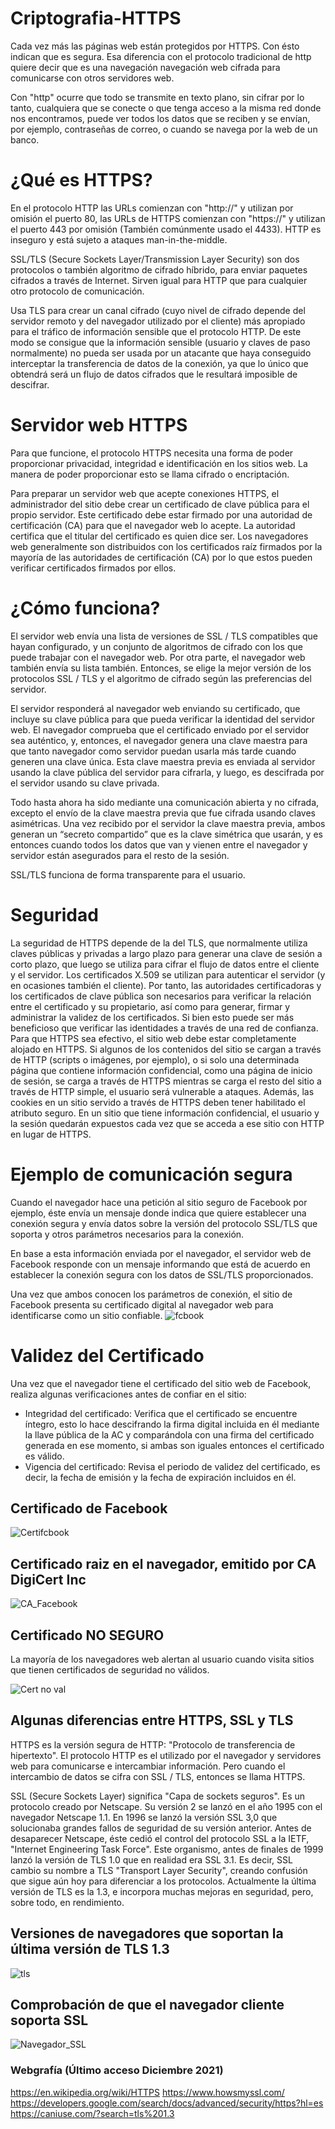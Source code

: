 # Criptografia-HTTPS

Cada vez más las páginas web están protegidos por HTTPS. Con ésto indican que es segura. Esa diferencia con el protocolo tradicional de http quiere decir que es una navegación navegación web cifrada para comunicarse con otros servidores web.

Con "http" ocurre que todo se transmite en texto plano, sin cifrar por lo tanto, cualquiera que se conecte o que tenga acceso a la misma red donde nos encontramos, puede ver todos los datos que se reciben y se envían, por ejemplo, contraseñas de correo, o cuando se navega por la web de un banco.

# ¿Qué es HTTPS?

En el protocolo HTTP las URLs comienzan con "http://" y utilizan por omisión el puerto 80, las URLs de HTTPS comienzan con "https://" y utilizan el puerto 443 por omisión (También comúnmente usado el 4433). HTTP es inseguro y está sujeto a ataques man-in-the-middle.

SSL/TLS (Secure Sockets Layer/Transmission Layer Security) son dos protocolos o también algoritmo de cifrado híbrido, para enviar paquetes cifrados a través de Internet. Sirven igual para HTTP que para cualquier otro protocolo de comunicación.

Usa TLS para crear un canal cifrado (cuyo nivel de cifrado depende del servidor remoto y del navegador utilizado por el cliente) más apropiado para el tráfico de información sensible que el protocolo HTTP. De este modo se consigue que la información sensible (usuario y claves de paso normalmente) no pueda ser usada por un atacante que haya conseguido interceptar la transferencia de datos de la conexión, ya que lo único que obtendrá será un flujo de datos cifrados que le resultará imposible de descifrar.

# Servidor web HTTPS

Para que funcione, el protocolo HTTPS necesita una forma de poder proporcionar privacidad, integridad e identificación en los sitios web. La manera de poder proporcionar esto se llama cifrado o encriptación.

Para preparar un servidor web que acepte conexiones HTTPS, el administrador del sitio debe crear un certificado de clave pública para el propio servidor. Este certificado debe estar firmado por una autoridad de certificación (CA) para que el navegador web lo acepte. La autoridad certifica que el titular del certificado es quien dice ser. Los navegadores web generalmente son distribuidos con los certificados raíz firmados por la mayoría de las autoridades de certificación (CA) por lo que estos pueden verificar certificados firmados por ellos.

# ¿Cómo funciona?

El servidor web envía una lista de versiones de SSL / TLS compatibles que hayan configurado, y un conjunto de algoritmos de cifrado con los que puede trabajar con el navegador web. Por otra parte, el navegador web también envía su lista también. Entonces, se elige la mejor versión de los protocolos SSL / TLS y el algoritmo de cifrado según las preferencias del servidor.

El servidor responderá al navegador web enviando su certificado, que incluye su clave pública para que pueda verificar la identidad del servidor web. El navegador comprueba que el certificado enviado por el servidor sea auténtico, y, entonces, el navegador genera una clave maestra para que tanto navegador como servidor puedan usarla más tarde cuando generen una clave única. Esta clave maestra previa es enviada al servidor usando la clave pública del servidor para cifrarla, y luego, es descifrada por el servidor usando su clave privada.

Todo hasta ahora ha sido mediante una comunicación abierta y no cifrada, excepto el envío de la clave maestra previa que fue cifrada usando claves asimétricas. Una vez recibido por el servidor la clave maestra previa, ambos generan un “secreto compartido” que es la clave simétrica que usarán, y es entonces cuando todos los datos que van y vienen entre el navegador y servidor están asegurados para el resto de la sesión.

SSL/TLS funciona de forma transparente para el usuario.


# Seguridad

La seguridad de HTTPS depende de la del TLS, que normalmente utiliza claves públicas y privadas a largo plazo para generar una clave de sesión a corto plazo, que luego se utiliza para cifrar el flujo de datos entre el cliente y el servidor. Los certificados X.509 se utilizan para autenticar el servidor (y en ocasiones también el cliente). 
Por tanto, las autoridades certificadoras y los certificados de clave pública son necesarios para verificar la relación entre el certificado y su propietario, así como para generar, firmar y administrar la validez de los certificados. Si bien esto puede ser más beneficioso que verificar las identidades a través de una red de confianza.
Para que HTTPS sea efectivo, el sitio web debe estar completamente alojado en HTTPS. Si algunos de los contenidos del sitio se cargan a través de HTTP (scripts o imágenes, por ejemplo), o si solo una determinada página que contiene información confidencial, como una página de inicio de sesión, se carga a través de HTTPS mientras se carga el resto del sitio a través de HTTP simple, el usuario será vulnerable a ataques. Además, las cookies en un sitio servido a través de HTTPS deben tener habilitado el atributo seguro. En un sitio que tiene información confidencial, el usuario y la sesión quedarán expuestos cada vez que se acceda a ese sitio con HTTP en lugar de HTTPS.


# Ejemplo de comunicación segura

Cuando el navegador hace una petición al sitio seguro de Facebook por ejemplo, éste envía un mensaje donde indica que quiere establecer una conexión segura y envía datos sobre la versión del protocolo SSL/TLS que soporta y otros parámetros necesarios para la conexión.

En base a esta información enviada por el navegador, el servidor web de Facebook responde con un mensaje informando que está de acuerdo en establecer la conexión segura con los datos de SSL/TLS proporcionados.

Una vez que ambos conocen los parámetros de conexión, el sitio de Facebook presenta su certificado digital al navegador web para identificarse como un sitio confiable.
![fcbook](https://user-images.githubusercontent.com/91086906/145902950-2089256d-9787-4cae-b23f-180a13de2e22.JPG)

# Validez del Certificado

Una vez que el navegador tiene el certificado del sitio web de Facebook, realiza algunas verificaciones antes de confiar en el sitio:

- Integridad del certificado: Verifica que el certificado se encuentre íntegro, esto lo hace descifrando la firma digital incluida en él mediante la llave pública de la AC y comparándola con una firma del certificado generada en ese momento, si ambas son iguales entonces el certificado es válido.
- Vigencia del certificado: Revisa el periodo de validez del certificado, es decir,  la fecha de emisión y la fecha de expiración incluidos en él.

## Certificado de Facebook

![Certifcbook](https://user-images.githubusercontent.com/91086906/145903732-40d96dc7-fc6b-44cb-bc6b-822a33b4dc4d.JPG)

## Certificado raiz en el navegador, emitido por CA DigiCert Inc

![CA_Facebook](https://user-images.githubusercontent.com/91086906/145903816-f6dd0a15-a4e2-41f7-aa8b-b75a8b486920.png)


## Certificado NO SEGURO

La mayoría de los navegadores web alertan al usuario cuando visita sitios que tienen certificados de seguridad no válidos. 


![Cert no val](https://user-images.githubusercontent.com/91086906/145905571-c5e3ff1d-982b-4715-a38c-5bd626c0eb4e.png)


## Algunas diferencias entre HTTPS, SSL y TLS

HTTPS es la versión segura de HTTP: "Protocolo de transferencia de hipertexto". El protocolo HTTP es el utilizado por el navegador y servidores web para comunicarse e intercambiar información. Pero cuando el intercambio de datos se cifra con SSL / TLS, entonces se llama HTTPS.

SSL (Secure Sockets Layer) significa "Capa de sockets seguros". Es un protocolo creado por Netscape. Su versión 2 se lanzó en el año 1995 con el navegador Netscape 1.1. En 1996 se lanzó la versión SSL 3,0 que solucionaba grandes fallos de seguridad de su versión anterior. 
Antes de desaparecer Netscape, éste cedió el control del protocolo SSL a la IETF, "Internet Engineering Task Force". Este organismo, antes de finales de 1999 lanzó la versión de TLS 1.0 que en realidad era SSL 3.1. Es decir, SSL cambio su nombre a TLS "Transport Layer Security", creando confusión que sigue aún hoy para diferenciar a los protocolos. Actualmente la última versión de TLS es la 1.3, e incorpora muchas mejoras en seguridad, pero, sobre todo, en rendimiento.

## Versiones de navegadores que soportan la última versión de TLS 1.3

![tls](https://user-images.githubusercontent.com/91086906/145904831-7d37c989-6c60-460e-ab93-04f976ed439d.png)


## Comprobación de que el navegador cliente soporta SSL

![Navegador_SSL](https://user-images.githubusercontent.com/91086906/145905051-06dd64b1-c39d-40b4-ab9e-cdccad5f52b8.png)



### Webgrafía (Último acceso Diciembre 2021)
https://en.wikipedia.org/wiki/HTTPS
https://www.howsmyssl.com/
https://developers.google.com/search/docs/advanced/security/https?hl=es
https://caniuse.com/?search=tls%201.3

